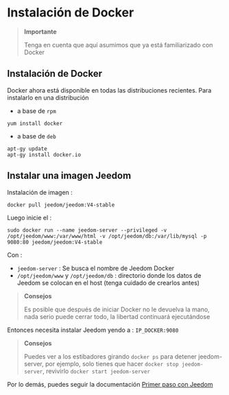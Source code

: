 # Instalación de Docker

> **Importante**
>
> Tenga en cuenta que aquí asumimos que ya está familiarizado con Docker

## Instalación de Docker

Docker ahora está disponible en todas las distribuciones recientes.
Para instalarlo en una distribución

-   a base de ``rpm``

````
yum install docker
````

-   a base de ``deb``

````
apt-gy update
apt-gy install docker.io
````

## Instalar una imagen Jeedom

Instalación de imagen :

``docker pull jeedom/jeedom:V4-stable``

Luego inicie el :

``sudo docker run --name jeedom-server --privileged -v /opt/jeedom/www:/var/www/html -v /opt/jeedom/db:/var/lib/mysql -p 9080:80 jeedom/jeedom:V4-stable``

Con :

-   ``jeedom-server`` : Se busca el nombre de Jeedom Docker
-   ``/opt/jeedom/www`` y ``/opt/jeedom/db`` : directorio donde los datos de Jeedom se colocan en el host (tenga cuidado de crearlos antes)

> **Consejos**
>
> Es posible que después de iniciar Docker no le devuelva la mano, nada serio puede cerrar todo, la libertad continuará ejecutándose

Entonces necesita instalar Jeedom yendo a : ``IP_DOCKER:9080``

> **Consejos**
>
> Puedes ver a los estibadores girando ``docker ps`` para detener jeedom-server, por ejemplo, solo tienes que hacer ``docker stop jeedom-server``, revivirlo ``docker start jeedom-server``

Por lo demás, puedes seguir la documentación [Primer paso con Jeedom](https://doc.jeedom.com/es_ES/premiers-pas/index)
